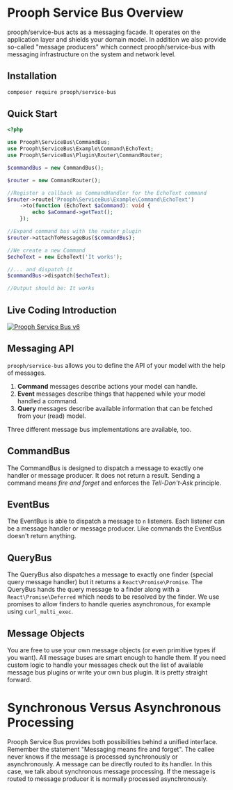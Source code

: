 # Prooph Service Bus Overview

prooph/service-bus acts as a messaging facade. It operates on the application layer and shields your domain model.
In addition we also provide so-called "message producers" which connect prooph/service-bus
with messaging infrastructure on the system and network level.

## Installation

```bash
composer require prooph/service-bus
```
## Quick Start

```php
<?php

use Prooph\ServiceBus\CommandBus;
use Prooph\ServiceBus\Example\Command\EchoText;
use Prooph\ServiceBus\Plugin\Router\CommandRouter;

$commandBus = new CommandBus();

$router = new CommandRouter();

//Register a callback as CommandHandler for the EchoText command
$router->route('Prooph\ServiceBus\Example\Command\EchoText')
    ->to(function (EchoText $aCommand): void {
        echo $aCommand->getText();
    });

//Expand command bus with the router plugin
$router->attachToMessageBus($commandBus);

//We create a new Command
$echoText = new EchoText('It works');

//... and dispatch it
$commandBus->dispatch($echoText);

//Output should be: It works
```

## Live Coding Introduction

[![Prooph Service Bus v6](https://img.youtube.com/vi/6EcQjVSj3m4/0.jpg)](https://www.youtube.com/watch?v=6EcQjVSj3m4)


## Messaging API

`prooph/service-bus` allows you to define the API of your model with the help of messages.

1. **Command** messages describe actions your model can handle.
2. **Event** messages describe things that happened while your model handled a command.
3. **Query** messages describe available information that can be fetched from your (read) model.

Three different message bus implementations are available, too.

## CommandBus

The CommandBus is designed to dispatch a message to exactly one handler or message producer. It does not return a result.
Sending a command means *fire and forget* and enforces the *Tell-Don't-Ask* principle.

## EventBus

The EventBus is able to dispatch a message to `n` listeners. Each listener can be a message handler or message producer.
Like commands the EventBus doesn't return anything.

## QueryBus

The QueryBus also dispatches a message to exactly one finder (special query message handler)
but it returns a `React\Promise\Promise`. The QueryBus hands the query message to a finder along with a `React\Promise\Deferred` which needs to be resolved by the finder.
We use promises to allow finders to handle queries asynchronous, for example using `curl_multi_exec`.

## Message Objects

You are free to use your own message objects (or even primitive types if you want). All message buses are smart enough to handle them.
If you need custom logic to handle your messages check out the list of available message bus plugins or write your own bus plugin.
It is pretty straight forward.

# Synchronous Versus Asynchronous Processing

Prooph Service Bus provides both possibilities behind a unified interface.
Remember the statement "Messaging means fire and forget".
The callee never knows if the message is processed synchronously or asynchronously.
A message can be directly routed to its handler. In this case, we talk about synchronous
message processing. If the message is routed to message producer it is normally processed asynchronously.
